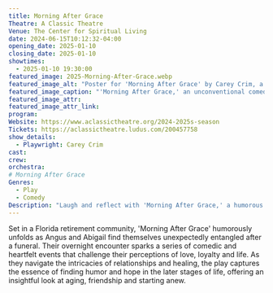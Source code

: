 ```yaml
---
title: Morning After Grace
Theatre: A Classic Theatre
Venue: The Center for Spiritual Living
date: 2024-06-15T10:12:32-04:00
opening_date: 2025-01-10
closing_date: 2025-01-10
showtimes:
  - 2025-01-10 19:30:00
featured_image: 2025-Morning-After-Grace.webp
featured_image_alt: "Poster for 'Morning After Grace' by Carey Crim, a staged reading at A Classic Theatre. The design is elegant with script in orange and white, detailing a story of love, loss and new possibilities. Scheduled for January 10, 2025."
featured_image_caption: "'Morning After Grace,' an unconventional comedy about love and new beginnings, is at A Classic Theatre on January 10, 2025."
featured_image_attr: 
featured_image_attr_link: 
program:
Website: https://www.aclassictheatre.org/2024-2025s-season
Tickets: https://aclassictheatre.ludus.com/200457758
show_details: 
  - Playwright: Carey Crim
cast:
crew:
orchestra:
# Morning After Grace
Genres:
  - Play
  - Comedy
Description: "Laugh and reflect with 'Morning After Grace,' a humorous and thoughtful play about love, loss and second chances."
---
```

Set in a Florida retirement community, 'Morning After Grace' humorously unfolds as Angus and Abigail find themselves unexpectedly entangled after a funeral. Their overnight encounter sparks a series of comedic and heartfelt events that challenge their perceptions of love, loyalty and life. As they navigate the intricacies of relationships and healing, the play captures the essence of finding humor and hope in the later stages of life, offering an insightful look at aging, friendship and starting anew.